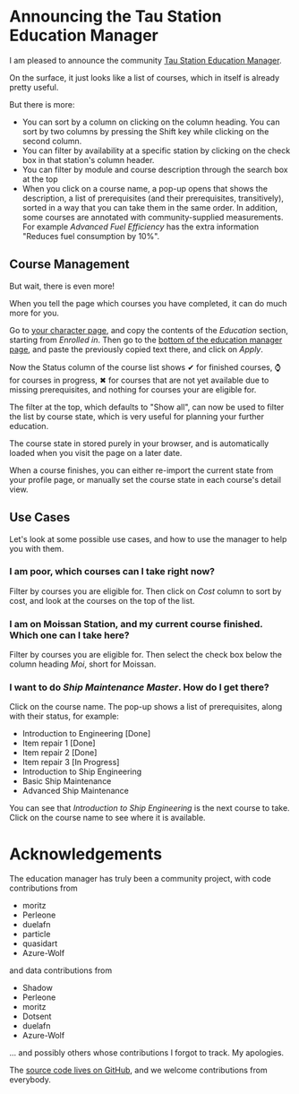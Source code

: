# Announcing the Tau Station Education Manager

I am pleased to announce the community [Tau Station Education Manager](https://education.tauguide.de/).

On the surface, it just looks like a list of courses, which in itself is already pretty useful.

But there is more:

* You can sort by a column on clicking on the column heading. You can sort by two columns
  by pressing the Shift key while clicking on the second column.
* You can filter by availability at a specific station by clicking on the check box in that
  station's column header.
* You can filter by module and course description through the search box at the top
* When you click on a course name, a pop-up opens that shows the description, a list
  of prerequisites (and their prerequisites, transitively), sorted in a way that you can
  take them in the same order. In addition, some courses are annotated with community-supplied
  measurements. For example *Advanced Fuel Efficiency* has the extra information "Reduces fuel consumption by 10%".

## Course Management

But wait, there is even more!

When you tell the page which courses you have completed, it can do much more for you.

Go to [your character page](https://alpha.taustation.space/), and copy the contents of the
*Education* section, starting from *Enrolled in*. Then go to the [bottom of the education
manager page](https://education.tauguide.de/#education-input), and paste the previously copied
text there, and click on *Apply*.

Now the Status column of the course list shows ✔ for finished courses, ⌚ for courses in progress,
✖ for courses that are not yet available due to missing prerequisites, and nothing for courses
your are eligible for.

The filter at the top, which defaults to "Show all", can now be used to filter the list by course
state, which is very useful for planning your further education.

The course state in stored purely in your browser, and is automatically
loaded when you visit the page on a later date.

When a course finishes, you can either re-import the current state from your profile page,
or manually set the course state in each course's detail view.

## Use Cases

Let's look at some possible use cases, and how to use the manager to help you with them.

### I am poor, which courses can I take right now?

Filter by courses you are eligible for. Then click on *Cost* column to sort by cost, and
look at the courses on the top of the list.

### I am on Moissan Station, and my current course finished. Which one can I take here?

Filter by courses you are eligible for. Then select the check box below the
column heading *Moi*, short for Moissan.

### I want to do *Ship Maintenance Master*. How do I get there?

Click on the course name. The pop-up shows a list of prerequisites, along with their status,
for example:

* Introduction to Engineering [Done]
* Item repair 1 [Done]
* Item repair 2 [Done]
* Item repair 3 [In Progress]
* Introduction to Ship Engineering
* Basic Ship Maintenance
* Advanced Ship Maintenance

You can see that *Introduction to Ship Engineering* is the next course to take. Click on
the course name to see where it is available.

# Acknowledgements

The education manager has truly been a community project, with code contributions from

* moritz
* Perleone
* duelafn
* particle
* quasidart
* Azure-Wolf

and data contributions from

* Shadow
* Perleone
* moritz
* Dotsent
* duelafn
* Azure-Wolf

... and possibly others whose contributions I forgot to track. My apologies.

The [source code lives on GitHub](https://github.com/taustation-fan/university/), and
we welcome contributions from everybody.
